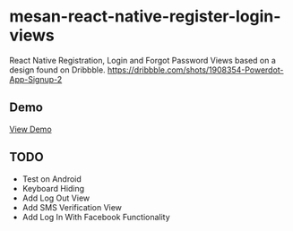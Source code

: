 # mesan-react-native-register-login-views
React Native Registration, Login and Forgot Password Views based on a design found on Dribbble. https://dribbble.com/shots/1908354-Powerdot-App-Signup-2

<h2>Demo</h2>
<a href="https://appetize.io/embed/0hn1p6wu6ewx8z6rdrmrtm9ubc?device=iphone5s&scale=75&orientation=portrait&osVersion=9.3">View Demo</a>


<h2>TODO</h2>
<ul>
<li>Test on Android</li>
<li>Keyboard Hiding</li>
<li>Add Log Out View</li>
<li>Add SMS Verification View</li>
<li>Add Log In With Facebook Functionality</li>
</ul>
